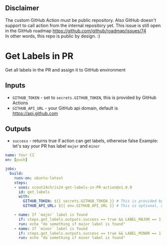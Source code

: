 
## Disclaimer
The custom GitHub Action must be public repository. Also GitHub doesn't support to call action from the internal repository yet. This issue is still open in the GitHub roadmap https://github.com/github/roadmap/issues/74 \
In other words, this repo is public by design. :)

# Get Labels in PR 
Get all labels in the PR and assign it to GitHub environment

## Inputs
- `GITHUB_TOKEN` - set to `secrets.GITHUB_TOKEN`, this is provided by GitHub Actions
- `GITHUB_API_URL` - your GitHub api domain, default is https://api.github.com

## Outputs
- `success` - returns true if action can get labels, otherwise false
Example: let's say your PR has label `major` and `minor`

```yaml
name: Your CI
on: [push]

jobs:
  build:
    runs-on: ubuntu-latest
    steps:
    - uses: scout24ch/is24-get-labels-in-PR-action@v1.0.0
      id: get_labels
      with:
        GITHUB_TOKEN: ${{ secrets.GITHUB_TOKEN }} # This is provided by GitHub Actions
        GITHUB_API_URL: ${{ env.GITHUB_API_URL }} # This is optional, default is `https://api.github.com`

    - name: If `major` label is found
      if: steps.get_labels.outputs.success == true && LABEL_MAJOR == 1
      run: echo "do something if major label is found"
    - name: If `minor` label is found
      if: steps.get_labels.outputs.success == true && LABEL_MINOR == 1
      run: echo "do something if minor label is found"
```
